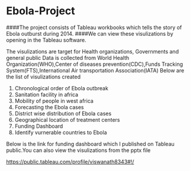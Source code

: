 # Ebola-Project
####The project consists of Tableau workbooks which tells the story of Ebola outburst during 2014.
####We can view these visulizations by opening in the Tableau software.

The visulizations are target for Health organizations, Governments and general public
Data is collected from World Health Organization(WHO),Center of diseases prevention(CDC),Funds Tracking System(FTS),International Air transportation Association(IATA)
Below are the list of visulizations created
1. Chronological order of Ebola outbreak
2. Sanitation facility in africa
3. Mobility of people in west africa
4. Forecasting the Ebola cases
5. District wise distribution of Ebola cases
6. Geographical location of treatment centers
7. Funding Dashboard
8. Identify vurnerable countries to Ebola

Below is the link for funding dashboard which I published on Tableau public.You can also view the visulizations from the pptx file

https://public.tableau.com/profile/viswanath8343#!/
